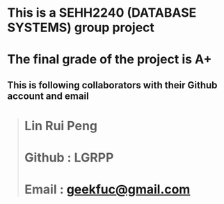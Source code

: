 # This is a SEHH2240 (DATABASE SYSTEMS) group project

# The final grade of the project is A+


## This is following collaborators with their Github account and email


> # Lin Rui Peng
> # Github : LGRPP
> # Email : geekfuc@gmail.com

